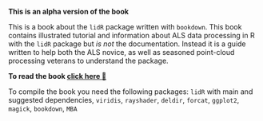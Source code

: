 **This is an alpha version of the book**

This is a book about the `lidR` package written with `bookdown`. This book contains illustrated tutorial and information about ALS data processing in R with the `lidR` package but *is not* the documentation. Instead it is a guide written to help both the ALS novice, as well as seasoned point-cloud processing veterans to understand the package.

**To read the book [click here :book:](https://jean-romain.github.io/lidRbook/)**

To compile the book you need the following packages: `lidR` with main and suggested dependencies, `viridis`, `rayshader`, `deldir`, `forcat`, `ggplot2`, `magick`, `bookdown`, `MBA` 
